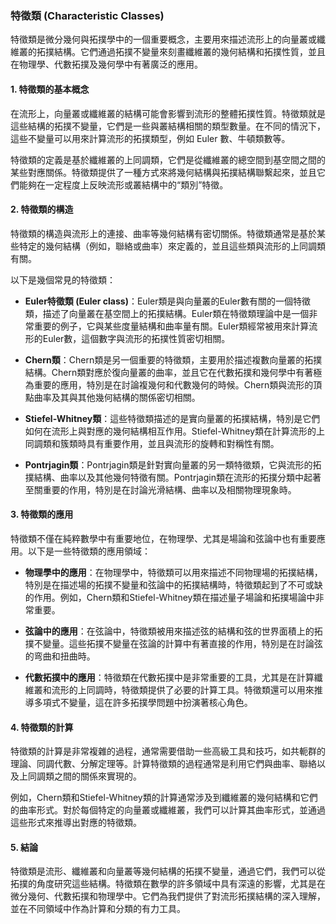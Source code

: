 ### 特徵類 (Characteristic Classes)

特徵類是微分幾何與拓撲學中的一個重要概念，主要用來描述流形上的向量叢或纖維叢的拓撲結構。它們通過拓撲不變量來刻畫纖維叢的幾何結構和拓撲性質，並且在物理學、代數拓撲及幾何學中有著廣泛的應用。

#### 1. 特徵類的基本概念

在流形上，向量叢或纖維叢的結構可能會影響到流形的整體拓撲性質。特徵類就是這些結構的拓撲不變量，它們是一些與叢結構相關的類型數量。在不同的情況下，這些不變量可以用來計算流形的拓撲類型，例如 Euler 數、牛頓類數等。

特徵類的定義是基於纖維叢的上同調類，它們是從纖維叢的總空間到基空間之間的某些對應關係。特徵類提供了一種方式來將幾何結構與拓撲結構聯繫起來，並且它們能夠在一定程度上反映流形或叢結構中的“類別”特徵。

#### 2. 特徵類的構造

特徵類的構造與流形上的連接、曲率等幾何結構有密切關係。特徵類通常是基於某些特定的幾何結構（例如，聯絡或曲率）來定義的，並且這些類與流形的上同調類有關。

以下是幾個常見的特徵類：

- **Euler特徵類 (Euler class)**：Euler類是與向量叢的Euler數有關的一個特徵類，描述了向量叢在基空間上的拓撲結構。Euler類在特徵類理論中是一個非常重要的例子，它與某些度量結構和曲率量有關。Euler類經常被用來計算流形的Euler數，這個數字與流形的拓撲性質密切相關。

- **Chern類**：Chern類是另一個重要的特徵類，主要用於描述複數向量叢的拓撲結構。Chern類對應於復向量叢的曲率，並且它在代數拓撲和幾何學中有著極為重要的應用，特別是在討論複幾何和代數幾何的時候。Chern類與流形的頂點曲率及其與其他幾何結構的關係密切相關。

- **Stiefel-Whitney類**：這些特徵類描述的是實向量叢的拓撲結構，特別是它們如何在流形上與對應的幾何結構相互作用。Stiefel-Whitney類在計算流形的上同調類和簇類時具有重要作用，並且與流形的旋轉和對稱性有關。

- **Pontrjagin類**：Pontrjagin類是針對實向量叢的另一類特徵類，它與流形的拓撲結構、曲率以及其他幾何特徵有關。Pontrjagin類在流形的拓撲分類中起著至關重要的作用，特別是在討論光滑結構、曲率以及相關物理現象時。

#### 3. 特徵類的應用

特徵類不僅在純粹數學中有重要地位，在物理學、尤其是場論和弦論中也有重要應用。以下是一些特徵類的應用領域：

- **物理學中的應用**：在物理學中，特徵類可以用來描述不同物理場的拓撲結構，特別是在描述場的拓撲不變量和弦論中的拓撲結構時，特徵類起到了不可或缺的作用。例如，Chern類和Stiefel-Whitney類在描述量子場論和拓撲場論中非常重要。

- **弦論中的應用**：在弦論中，特徵類被用來描述弦的結構和弦的世界面積上的拓撲不變量。這些拓撲不變量在弦論的計算中有著直接的作用，特別是在討論弦的弯曲和扭曲時。

- **代數拓撲中的應用**：特徵類在代數拓撲中是非常重要的工具，尤其是在計算纖維叢和流形的上同調時，特徵類提供了必要的計算工具。特徵類還可以用來推導多項式不變量，這在許多拓撲學問題中扮演著核心角色。

#### 4. 特徵類的計算

特徵類的計算是非常複雜的過程，通常需要借助一些高級工具和技巧，如共軛群的理論、同調代數、分解定理等。計算特徵類的過程通常是利用它們與曲率、聯絡以及上同調類之間的關係來實現的。

例如，Chern類和Stiefel-Whitney類的計算通常涉及到纖維叢的幾何結構和它們的曲率形式。對於每個特定的向量叢或纖維叢，我們可以計算其曲率形式，並通過這些形式來推導出對應的特徵類。

#### 5. 結論

特徵類是流形、纖維叢和向量叢等幾何結構的拓撲不變量，通過它們，我們可以從拓撲的角度研究這些結構。特徵類在數學的許多領域中具有深遠的影響，尤其是在微分幾何、代數拓撲和物理學中。它們為我們提供了對流形拓撲結構的深入理解，並在不同領域中作為計算和分類的有力工具。